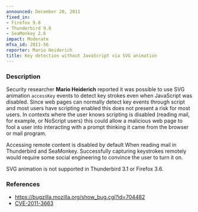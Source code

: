 ```yaml
---
announced: December 20, 2011
fixed_in:
- Firefox 9.0
- Thunderbird 9.0
- SeaMonkey 2.6
impact: Moderate
mfsa_id: 2011-56
reporter: Mario Heiderich
title: Key detection without JavaScript via SVG animation
---
```


<h3>Description</h3>

<p>
Security researcher <strong>Mario Heiderich</strong> reported it was
possible to use SVG animation <code>accessKey</code> events to detect
key strokes even when JavaScript was disabled. Since web pages can normally
detect key events through script and most users have scripting enabled this
does not present a risk for most users. In contexts where the user knows
scripting is disabled (reading mail, for example, or NoScript users) this
could allow a malicious web page to fool a user into interacting with
a prompt thinking it came from the browser or mail program.
</p>
<p>
Accessing remote content is disabled by default When reading mail in
Thunderbird and SeaMonkey. Successfully capturing keystrokes remotely would
require some social engineering to convince the user to turn it on.
</p>
<p class="note">
SVG animation is not supported in Thunderbird 3.1 or Firefox 3.6.
</p>

<h3>References</h3>

<ul>
  <li><a href="https://bugzilla.mozilla.org/show_bug.cgi?id=704482">
      https://bugzilla.mozilla.org/show_bug.cgi?id=704482</a></li>
  <li><a href="http://cve.mitre.org/cgi-bin/cvename.cgi?name=CVE-2011-3663" class="ex-ref">CVE-2011-3663</a></li>
</ul>



